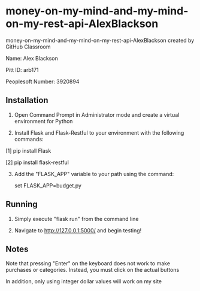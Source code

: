 # money-on-my-mind-and-my-mind-on-my-rest-api-AlexBlackson
money-on-my-mind-and-my-mind-on-my-rest-api-AlexBlackson created by GitHub Classroom

Name: Alex Blackson

Pitt ID: arb171

Peoplesoft Number: 3920894

## Installation 

1. Open Command Prompt in Administrator mode and create a virtual environment for Python

2. Install Flask and Flask-Restful to your environment with the following commands:

  [1] pip install Flask
  
  [2] pip install flask-restful

3. Add the "FLASK_APP" variable to your path using the command:

	set FLASK_APP=budget.py
	
## Running

1. Simply execute "flask run" from the command line 

2. Navigate to http://127.0.0.1:5000/ and begin testing!


## Notes

Note that pressing "Enter" on the keyboard does not work to make purchases or categories. Instead, you must click 
on the actual buttons

In addition, only using integer dollar values will work on my site